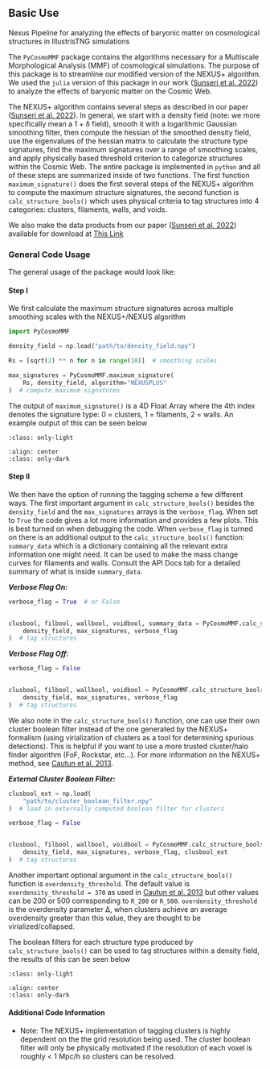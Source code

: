 ## Basic Use

Nexus Pipeline for analyzing the effects of baryonic matter on cosmological
structures in IllustrisTNG simulations

The `PyCosmoMMF` package contains the algorithms necessary for a Multiscale
Morphological Analysis (MMF) of cosmological simulations. The purpose of this
package is to streamline our modified version of the NEXUS+ algorithm. We used
the `julia` version of this package in our work
([Sunseri et al. 2022](https://ui.adsabs.harvard.edu/abs/2023PhRvD.107b3514S/abstract))
to analyze the effects of baryonic matter on the Cosmic Web.

The NEXUS+ algorithm contains several steps as described in our paper
([Sunseri et al. 2022](https://ui.adsabs.harvard.edu/abs/2023PhRvD.107b3514S/abstract)).
In general, we start with a density field (note: we more specifically mean a 1 +
δ field), smooth it with a logarithmic Gaussian smoothing filter, then compute
the hessian of the smoothed density field, use the eigenvalues of the hessian
matrix to calculate the structure type signatures, find the maximum signatures
over a range of smoothing scales, and apply physically based threshold criterion
to categorize structures within the Cosmic Web. The entire package is
implemented in `python` and all of these steps are summarized inside of two
functions. The first function `maximum_signature()` does the first several steps
of the NEXUS+ algorithm to compute the maximum structure signatures, the second
function is `calc_structure_bools()` which uses physical criteria to tag
structures into 4 categories: clusters, filaments, walls, and voids.

We also make the data products from our paper
([Sunseri et al. 2022](https://ui.adsabs.harvard.edu/abs/2023PhRvD.107b3514S/abstract))
available for download at
[This Link](http://idark.ipmu.jp/~jia.liu/data/Baryon_Analysis_Data/)

### General Code Usage

The general usage of the package would look like:

#### Step I

We first calculate the maximum structure signatures across multiple smoothing
scales with the NEXUS+/NEXUS algorithm

```python
import PyCosmoMMF

density_field = np.load("path/to/density_field.npy")

Rs = [sqrt(2) ** n for n in range(10)]  # smoothing scales

max_signatures = PyCosmoMMF.maximum_signature(
    Rs, density_field, algorithm="NEXUSPLUS"
)  # compute maximum signatures
```

The output of `maximum_signature()` is a 4D Float Array where the 4th index
denotes the signature type: 0 = clusters, 1 = filaments, 2 = walls. An example
output of this can be seen below

```{image} images/final_NEXUSPLUS_Signatures_hydro.png
:class: only-light
```

```{image} images/final_NEXUSPLUS_Signatures_hydro_dark.png
:align: center
:class: only-dark
```

#### Step II

We then have the option of running the tagging scheme a few different ways. The
first important argument in `calc_structure_bools()` besides the `density_field`
and the `max_signatures` arrays is the `verbose_flag`. When set to `True` the
code gives a lot more information and provides a few plots. This is best turned
on when debugging the code. When `verbose_flag` is turned on there is an
additional output to the `calc_structure_bools()` function: `summary_data` which
is a dictionary containing all the relevant extra information one might need. It
can be used to make the mass change curves for filaments and walls. Consult the
API Docs tab for a detailed summary of what is inside `summary_data`.

**_Verbose Flag On:_**

```python
verbose_flag = True  # or False


clusbool, filbool, wallbool, voidbool, summary_data = PyCosmoMMF.calc_structure_bools(
    density_field, max_signatures, verbose_flag
)  # tag structures
```

**_Verbose Flag Off:_**

```python
verbose_flag = False


clusbool, filbool, wallbool, voidbool = PyCosmoMMF.calc_structure_bools(
    density_field, max_signatures, verbose_flag
)  # tag structures
```

We also note in the `calc_structure_bools()` function, one can use their own
cluster boolean filter instead of the one generated by the NEXUS+ formalism
(using virialization of clusters as a tool for determining spurious detections).
This is helpful if you want to use a more trusted cluster/halo finder algorithm
(FoF, Rockstar, etc...). For more information on the NEXUS+ method, see
[Cautun et al. 2013](https://academic.oup.com/mnras/article/429/2/1286/1038906).

**_External Cluster Boolean Filter:_**

```python
clusbool_ext = np.load(
    "path/to/cluster_boolean_filter.npy"
)  # load in externally computed boolean filter for clusters

verbose_flag = False


clusbool, filbool, wallbool, voidbool = PyCosmoMMF.calc_structure_bools(
    density_field, max_signatures, verbose_flag, clusbool_ext
)  # tag structures
```

Another important optional argument in the `calc_structure_bools()` function is
`overdensity_threshold`. The default value is `overdensity_threshold = 370` as
used in
[Cautun et al. 2013](https://academic.oup.com/mnras/article/429/2/1286/1038906)
but other values can be 200 or 500 corresponding to `R_200` or `R_500`.
`overdensity_threshold` is the overdensity parameter Δ, when clusters achieve an
average overdensity greater than this value, they are thought to be
virialized/collapsed.

The boolean filters for each structure type produced by `calc_structure_bools()`
can be used to tag structures within a density field, the results of this can be
seen below

```{image} images/final_tagging_figure.png
:class: only-light
```

```{image} images/final_tagging_figure_dark.png
:align: center
:class: only-dark
```

#### Additional Code Information

- Note: The NEXUS+ implementation of tagging clusters is highly dependent on the
  the grid resolution being used. The cluster boolean filter will only be
  physically motivated if the resolution of each voxel is roughly < 1 Mpc/h so
  clusters can be resolved.
